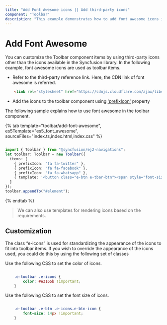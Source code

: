 ```yaml
---
title: "Add Font Awesome icons || Add third-party icons"
component: "Toolbar"
description: "This example demonstrates how to add font awesome icons into the Essential JS Toolbar items."
---
```


# Add Font Awesome

You can customize the Toolbar component items by using third-party icons other than the icons available in the Syncfusion library. In the following example, font awesome icons are used as toolbar items.

* Refer to the third-party reference link. Here, the CDN link of font awesome is referred.

```html
    <link rel="stylesheet" href="https://cdnjs.cloudflare.com/ajax/libs/font-awesome/4.7.0/css/font-awesome.min.css" />
```

* Add the icons to the toolbar component using ['prefixIcon'](../../api/toolbar/itemDirective/#prefixicon) property

The following sample explains how to use font awesome in the toolbar component.

{% tab template="toolbar/add-font-awesome", es5Template="es5_font_awesome", sourceFiles="index.ts,index.html,index.css" %}

```typescript

import { Toolbar } from "@syncfusion/ej2-navigations";
let toolbar: Toolbar = new Toolbar({
  items: [
    { prefixIcon: "fa fa-twitter" },
    { prefixIcon: "fa fa-facebook" },
    { prefixIcon: "fa fa-whatsapp" },
    { template: '<button class="e-btn e-tbar-btn"><span style="font-size: 3em; color: Tomato;"><i class="e-icons fa fa-twitter"></i</span></button>' }
  ]
});
toolbar.appendTo("#element");

```

{% endtab %}

> We can also use templates for rendering icons based on the requirements.

## Customization

The class “e-icons” is used for standardizing the appearance of the icons to fit into toolbar items. If you wish to override the appearance of the icons used, you could do this by using the following set of classes

Use the following CSS to set the color of icons.

```CSS

    .e-toolbar .e-icons {
        color: #e3165b !important;
    }

```

Use the following CSS to set the font size of icons.

```CSS

    .e-toolbar .e-btn .e-icons.e-btn-icon {
        font-size: 14px !important;
    }

```